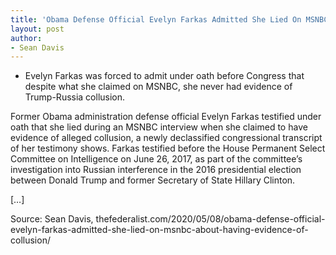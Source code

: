 ```yaml
---
title: 'Obama Defense Official Evelyn Farkas Admitted She Lied On MSNBC About Having Evidence Of Collusion'
layout: post
author:
- Sean Davis
---
```


- Evelyn Farkas was forced to admit under oath before Congress that despite what she claimed on MSNBC, she never had evidence of Trump-Russia collusion.

Former Obama administration defense official Evelyn Farkas testified under oath that she lied during an MSNBC interview when she claimed to have evidence of alleged collusion, a newly declassified congressional transcript of her testimony shows. Farkas testified before the House Permanent Select Committee on Intelligence on June 26, 2017, as part of the committee’s investigation into Russian interference in the 2016 presidential election between Donald Trump and former Secretary of State Hillary Clinton.

[…]

Source: Sean Davis, thefederalist.com/2020/05/08/obama-defense-official-evelyn-farkas-admitted-she-lied-on-msnbc-about-having-evidence-of-collusion/
